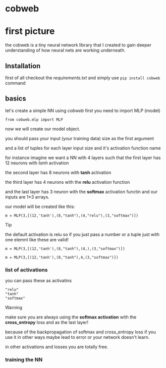 # cobweb
# first picture
the cobweb is a tiny neural network library that I created to gain deeper understanding of how neural nets are working underneath.
## Installation
first of all checkout the *requirements.txt*
and simply use  `pip install cobweb` command
## basics
let's create a simple NN using *cobweb*
first you need to import MLP (model)

```from cobweb.mlp import MLP```

now we will create our model object.

you should pass your input (your training data) size as the first argument

and a list of tuples for each layer input size and it's activation function name

for instance imagine we want a NN with 4 layers such that the first layer has 12 neurons with *tanh* activation

the second layer has 8 neurons with **tanh** activation 

the third layer has 4 neurons with the **relu** activation function

and the last layer has 3 neuron with the **softmax** activation functin and our inputs are 1*3 arrays.

our model will be created like this:

```m = MLP(3,[(12,'tanh'),(8,"tanh"),(4,"relu"),(3,"softmax")])```

> [!TIP]
> the default activation is relu so if you just pass a number or a tuple just with one elemnt like these are valid!
> 
>```m = MLP(3,[(12,'tanh'),(8,"tanh"),(4,),(3,"softmax")])```
> 
>```m = MLP(3,[(12,'tanh'),(8,"tanh"),4,(3,"softmax")])```

### list of activations
you can pass these as activatins
```
"relu"
"tanh"
"softmax"
```

> [!WARNING]
> make sure you are always using the **softmax activation** with the **cross_entropy** loss and as the last layer!
> 
> because of the backpropagation of softmax and cross_entropy loss if you use it in other ways maybe lead to error or your network doesn't learn.
>
> in other activations and losses you are totally free.

### training the NN
